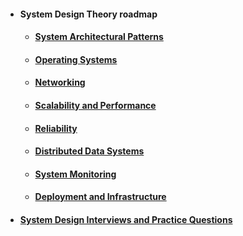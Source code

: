 * #### System Design Theory roadmap

  * #### [System Architectural Patterns](theory/System%20Architectural%20Patterns.md)

  * #### [Operating Systems](theory/Operating%20Systems.md)

  * #### [Networking](theory/Networking,%20APIs%20and%20Security.md)

  * #### [Scalability and Performance](theory/Scalability%20and%20Performance.md)

  * #### [Reliability](theory/Reliability.md)

  * #### [Distributed Data Systems](theory/Distributed%20Data.md)

  * #### [System Monitoring](theory/System%20Monitoring.md)

  * #### [Deployment and Infrastructure](theory/Deployment%20and%20Infrastructure.md)


* #### [System Design Interviews and Practice Questions](System%20Design%20Interview%20Questions.md)



